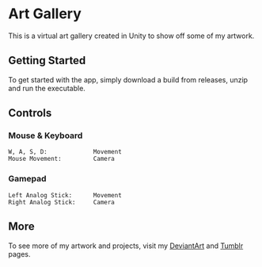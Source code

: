 # Art Gallery

This is a virtual art gallery created in Unity to show off some of my artwork.

## Getting Started

To get started with the app, simply download a build from releases, unzip and run the executable.

## Controls

### Mouse & Keyboard

```
W, A, S, D:             Movement
Mouse Movement:         Camera
```
### Gamepad

```
Left Analog Stick:      Movement
Right Analog Stick:     Camera
```

## More

To see more of my artwork and projects, visit my [DeviantArt](http://rmccloskey8.deviantart.com) and [Tumblr](http://rmccloskey8.tumblr.com) pages.